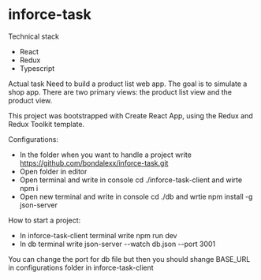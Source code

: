 ﻿# inforce-task

Technical stack
- React
- Redux
- Typescript

Actual task
Need to build a product list web app. The goal is to simulate a shop app. There are two primary views: the product list view and the product view.

This project was bootstrapped with Create React App, using the Redux and Redux Toolkit template.

Configurations:
- In the folder when you want to handle a project write https://github.com/bondalexx/inforce-task.git
- Open folder in editor
- Open terminal and write in console cd ./inforce-task-client and wirte npm i
- Open new terminal and write in console cd ./db and wrtie npm install -g json-server

How to start a project:
- In inforce-task-client terminal write npm run dev
- In db terminal write json-server --watch db.json --port 3001

You can change the port for db file but then you should shange BASE_URL in configurations folder in inforce-task-client
